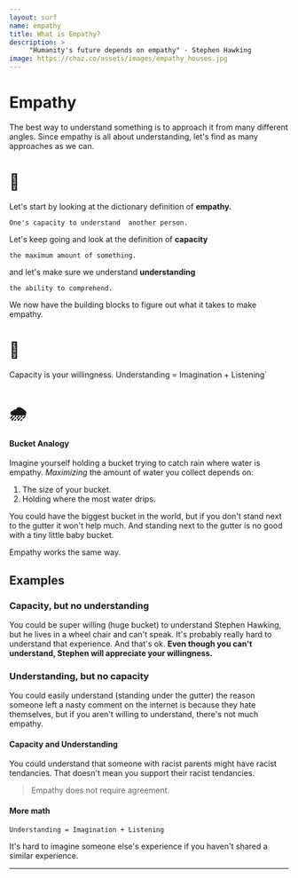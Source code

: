 ```yaml
---
layout: surf
name: empathy
title: What is Empathy?
description: >
     "Humanity's future depends on empathy" - Stephen Hawking
image: https://chaz.co/assets/images/empathy_houses.jpg
---
```


# **Empathy**

The best way to understand something is to approach it from many different angles. Since empathy is all about understanding, let's find as many approaches as we can.

# 📖

Let's start by looking at the dictionary definition of **empathy.**

`One's capacity to understand  another person.`

Let's keep going and look at the definition of **capacity**

`the maximum amount of something.`

and let's make sure we understand **understanding**

`the ability to comprehend. `

We now have the building blocks to figure out what it takes to make empathy.

# 🥪

Capacity is your willingness. Understanding = Imagination + Listening`

# 🌧

#### Bucket Analogy

Imagine yourself holding a bucket trying to catch rain where water is empathy. *Maximizing* the amount of water you collect depends on:

1. The size of your bucket.
2. Holding where the most water drips.

You could have the biggest bucket in the world, but if you don't stand next to the gutter it won't help much. And standing next to the gutter is no good with a tiny little baby bucket.

Empathy works the same way.

## Examples

### Capacity, but no understanding

You could be super willing (huge bucket) to understand Stephen Hawking, but he lives in a wheel chair and can't speak. It's probably really hard to understand that experience. And that's ok. **Even though you can't understand, Stephen will appreciate your willingness.**

### Understanding, but no capacity

You could easily understand (standing under the gutter) the reason someone left a nasty comment on the internet is because they hate themselves, but if you aren't willing to understand, there's not much empathy.

#### Capacity and Understanding

You could understand that someone with racist parents might have racist tendancies. That doesn't mean you support their racist tendancies.

> Empathy does not require agreement.

#### **More math**

`Understanding = Imagination + Listening`

It's hard to imagine someone else's experience if you haven't shared a similar experience. 

---




<!-- 
>  *"The future of humanity depends on empathy."*

### Why is empathy important? -->


[email]: mailto:khabich@gmail.com